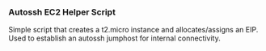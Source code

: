 ### Autossh EC2 Helper Script

Simple script that creates a t2.micro instance and allocates/assigns an EIP. Used to establish an autossh jumphost for internal connectivity.
